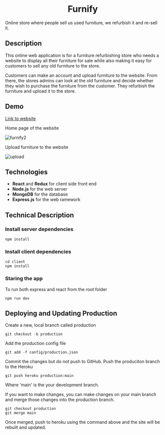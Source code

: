 <h1 align='center'>Furnify</h1>

Online store where people sell us used furniture, we refurbish it and re-sell it.

## Description

This online web application is for a furniture refurbishing store who needs a website to display all their furniture for sale while also making it easy for customers to sell any old furniture to the store. 

Customers can make an account and upload furniture to the website. From there, the stores admins can look at the old furniture and decide whether they wish to purchase the furniture from the customer. They refurbish the furniture and upload it to the store. 

## Demo

[Link to website](https://shielded-eyrie-84672.herokuapp.com/)

Home page of the website

![furnify2](https://user-images.githubusercontent.com/49542833/118168604-0872cc80-b3f6-11eb-943d-2c93633f6856.png)

Upload furniture to the website

![upload](https://user-images.githubusercontent.com/49542833/118168559-f98c1a00-b3f5-11eb-8f9a-9aaaf7c1cfb5.png)

## Technologies

- **React** and **Redux** for client side front end
- **Node.js** for the web server
- **MongoDB** for the database
- **Express.js** for the web ramework

## Technical Description

### Install server dependencies

```
npm install
```
### Install client dependencies

```
cd client
npm install
```

### Staring the app

To run both express and react from the root folder

```
npm run dev
```

## Deploying and Updating Production

Create a new, local branch called production
```
git checkout -b production
```
Add the production config file
```
git add -f config/production.json
```
Commit the changes but do not push to GitHub. Push the produciton branch to the Heroku
```
git push heroku production:main
```
Where 'main' is the your development branch.

If you want to make changes, you can make changes on your main branch and merge those changes into the production branch.
```
git checkout production
git merge main
```
Once merged, push to heroku using the command above and the site will be rebuilt and updated.
